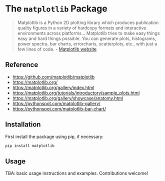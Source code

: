 # The `matplotlib` Package

> Matplotlib is a Python 2D plotting library which produces publication quality figures in a variety of hardcopy formats and interactive environments across platforms... Matplotlib tries to make easy things easy and hard things possible. You can generate plots, histograms, power spectra, bar charts, errorcharts, scatterplots, etc., with just a few lines of code. - [Matplotlib website](https://matplotlib.org/)

## Reference

  + https://github.com/matplotlib/matplotlib
  + https://matplotlib.org/
  + https://matplotlib.org/gallery/index.html
  + https://matplotlib.org/tutorials/introductory/sample_plots.html
  + https://matplotlib.org/gallery/showcase/anatomy.html
  + https://pythonspot.com/matplotlib-gallery/
  + https://pythonspot.com/matplotlib-bar-chart/

## Installation

First install the package using pip, if necessary:

```sh
pip install matplotlib
```

## Usage

TBA: basic usage instructions and examples. Contributions welcome!
